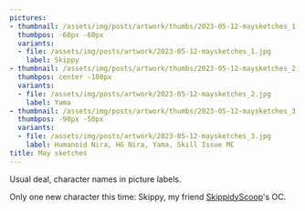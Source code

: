 ```yaml
---
pictures:
- thumbnail: /assets/img/posts/artwork/thumbs/2023-05-12-maysketches_1.jpg
  thumbpos: -60px -60px
  variants:
  - file: /assets/img/posts/artwork/2023-05-12-maysketches_1.jpg
    label: Skippy
- thumbnail: /assets/img/posts/artwork/thumbs/2023-05-12-maysketches_2.jpg
  thumbpos: center -100px
  variants:
  - file: /assets/img/posts/artwork/2023-05-12-maysketches_2.jpg
    label: Yama
- thumbnail: /assets/img/posts/artwork/thumbs/2023-05-12-maysketches_3.jpg
  thumbpos: -90px -50px
  variants:
  - file: /assets/img/posts/artwork/2023-05-12-maysketches_3.jpg
    label: Humanoid Nira, HG Nira, Yama, Skill Issue MC
title: May sketches
---
```

Usual deal, character names in picture labels.

Only one new character this time: Skippy, my friend [SkippidyScoop](https://twitter.com/SkippidyS)'s OC.
